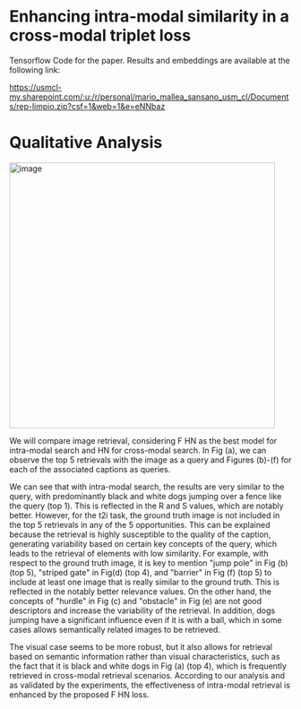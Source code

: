 # Enhancing intra-modal similarity in a cross-modal triplet loss

Tensorflow Code for the paper. Results and embeddings are available at the following link:

https://usmcl-my.sharepoint.com/:u:/r/personal/mario_mallea_sansano_usm_cl/Documents/rep-limpio.zip?csf=1&web=1&e=eNNbaz


# Qualitative Analysis

<img width="474" alt="image" src="https://user-images.githubusercontent.com/70358709/235372548-cd0e5385-925b-4e38-931f-5505ac63839b.png">


We will compare image retrieval, considering F HN as the best model for intra-modal search and HN for cross-modal search. In Fig (a), we can observe the top 5 retrievals with the image as a query and Figures (b)-(f) for each of the associated captions as queries.

We can see that with intra-modal search, the results are very similar to the query, with predominantly black and white dogs jumping over a fence like the query (top 1). This is reflected in the R and S values, which are notably better. However, for the t2i task, the ground truth image is not included in the top 5 retrievals in any of the 5 opportunities. This can be explained because the retrieval is highly susceptible to the quality of the caption, generating variability based on certain key concepts of the query, which leads to the retrieval of elements with low similarity. For example, with respect to the ground truth image, it is key to mention "jump pole" in Fig (b) (top 5), "striped gate" in Fig(d) (top 4), and "barrier" in Fig (f) (top 5) to include at least one image that is really similar to the ground truth. This is reflected in the notably better relevance values. On the other hand, the concepts of "hurdle" in Fig (c) and "obstacle" in Fig (e) are not good descriptors and increase the variability of the retrieval. In addition, dogs jumping have a significant influence even if it is with a ball, which in some cases allows semantically related images to be retrieved.

The visual case seems to be more robust, but it also allows for retrieval based on semantic information rather than visual characteristics, such as the fact that it is black and white dogs in Fig (a) (top 4), which is frequently retrieved in cross-modal retrieval scenarios. According to our analysis and as validated by the experiments, the effectiveness of intra-modal retrieval is enhanced by the proposed F HN loss.
